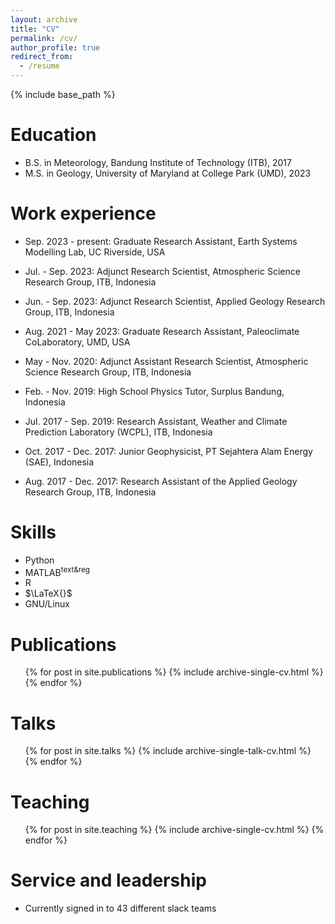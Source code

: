 ```yaml
---
layout: archive
title: "CV"
permalink: /cv/
author_profile: true
redirect_from:
  - /resume
---
```


{% include base_path %}

Education
======
* B.S. in Meteorology, Bandung Institute of Technology (ITB), 2017
* M.S. in Geology, University of Maryland at College Park (UMD), 2023


Work experience
======
* Sep. 2023 - present: Graduate Research Assistant, Earth Systems Modelling Lab, UC Riverside, USA
  
* Jul. - Sep. 2023: Adjunct Research Scientist, Atmospheric Science Research Group, ITB, Indonesia

* Jun. - Sep. 2023: Adjunct Research Scientist, Applied Geology Research Group, ITB, Indonesia
  
* Aug. 2021 - May 2023: Graduate Research Assistant, Paleoclimate CoLaboratory, UMD, USA

* May - Nov. 2020: Adjunct Assistant Research Scientist, Atmospheric Science Research Group, ITB, Indonesia
  
* Feb. - Nov. 2019:  High School Physics Tutor, Surplus Bandung, Indonesia

* Jul. 2017 - Sep. 2019: Research Assistant, Weather and Climate Prediction Laboratory (WCPL), ITB, Indonesia
  
* Oct. 2017 - Dec. 2017: Junior Geophysicist, PT Sejahtera Alam Energy (SAE), Indonesia

* Aug. 2017 - Dec. 2017: Research Assistant of the Applied Geology Research Group, ITB, Indonesia

  
Skills
======
* Python
* MATLAB<sup>text&reg</sup>
* R
* $\LaTeX{}$
* GNU/Linux

Publications
======
  <ul>{% for post in site.publications %}
    {% include archive-single-cv.html %}
  {% endfor %}</ul>
  
Talks
======
  <ul>{% for post in site.talks %}
    {% include archive-single-talk-cv.html %}
  {% endfor %}</ul>
  
Teaching
======
  <ul>{% for post in site.teaching %}
    {% include archive-single-cv.html %}
  {% endfor %}</ul>
  
Service and leadership
======
* Currently signed in to 43 different slack teams

